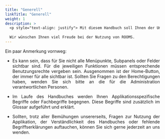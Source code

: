```yaml
---
title: "Generell"
linkTitle: "Generell"
weight: 1
description: >
  <p style="text-align: justify"> Mit diesem Handbuch soll Ihnen der Umgang mit ROOMS erleichtert  und die Funktionsweisen erklärt werden. Es dient als Leitfaden für Schulungen sowie als Nachschlagewerk im täglichen Gebrauch. </p>
  
  Wir wünschen Ihnen viel Freude bei der Nutzung von ROOMS.
---
```


Ein paar Anmerkung vornweg:

-  <p style="text-align: justify"> Es kann sein, dass für Sie nicht alle Menüpunkte, Subpanels oder Felder sichtbar sind. Für die jeweiligen Funktionen müssen entsprechende Benutzungsrechte vergeben sein. Ausgenommen ist der Home-Button, der immer für alle sichtbar ist. Sollten Sie Fragen zu den Berechtigungen haben, wenden Sie sich bitte an die für die Administration verantwortlichen Personen. </p>

-  <p style="text-align: justify"> Im Laufe des Handbuches werden Ihnen Applikationsspezifische Begriffe oder Fachbegriffe begegnen. Diese Begriffe sind zusätzlich im Glossar aufgeführt und erklärt. </p>

-  <p style="text-align: justify"> Sollten, trotz aller Bemühungen unsererseits, Fragen zur Nutzung der Applikation, der Verständlichkeit des Handbuches oder fehlende Begriffserklärungen auftauchen, können Sie sich gerne jederzeit an uns wenden. </p>



